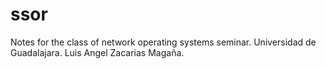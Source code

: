 # ssor
Notes for the class of network operating systems seminar.
Universidad de Guadalajara.
Luis Angel Zacarias Magaña.

